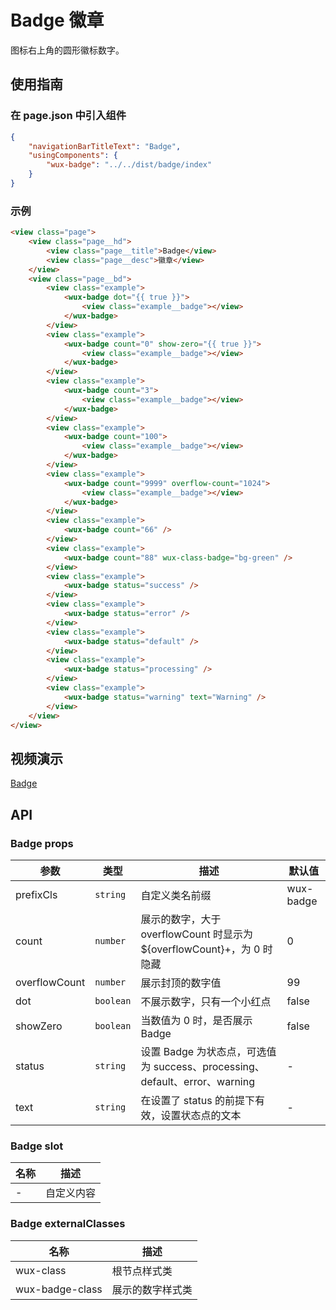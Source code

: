 # Badge 徽章

图标右上角的圆形徽标数字。

## 使用指南

### 在 page.json 中引入组件

```json
{
    "navigationBarTitleText": "Badge",
    "usingComponents": {
        "wux-badge": "../../dist/badge/index"
    }
}
```

### 示例

```html
<view class="page">
    <view class="page__hd">
        <view class="page__title">Badge</view>
        <view class="page__desc">徽章</view>
    </view>
    <view class="page__bd">
        <view class="example">
            <wux-badge dot="{{ true }}">
                <view class="example__badge"></view>
            </wux-badge>
        </view>
        <view class="example">
            <wux-badge count="0" show-zero="{{ true }}">
                <view class="example__badge"></view>
            </wux-badge>
        </view>
        <view class="example">
            <wux-badge count="3">
                <view class="example__badge"></view>
            </wux-badge>
        </view>
        <view class="example">
            <wux-badge count="100">
                <view class="example__badge"></view>
            </wux-badge>
        </view>
        <view class="example">
            <wux-badge count="9999" overflow-count="1024">
                <view class="example__badge"></view>
            </wux-badge>
        </view>
        <view class="example">
            <wux-badge count="66" />
        </view>
        <view class="example">
            <wux-badge count="88" wux-class-badge="bg-green" />
        </view>
        <view class="example">
            <wux-badge status="success" />
        </view>
        <view class="example">
            <wux-badge status="error" />
        </view>
        <view class="example">
            <wux-badge status="default" />
        </view>
        <view class="example">
            <wux-badge status="processing" />
        </view>
        <view class="example">
            <wux-badge status="warning" text="Warning" />
        </view>
    </view>
</view>
```

## 视频演示

[Badge](./_media/badge.mp4 ':include :type=iframe width=375px height=667px')

## API

### Badge props

| 参数 | 类型 | 描述 | 默认值 |
| --- | --- | --- | --- |
| prefixCls | <code>string</code> | 自定义类名前缀 | wux-badge |
| count | <code>number</code> | 展示的数字，大于 overflowCount 时显示为 ${overflowCount}+，为 0 时隐藏 | 0 |
| overflowCount | <code>number</code> | 展示封顶的数字值 | 99 |
| dot | <code>boolean</code> | 不展示数字，只有一个小红点 | false |
| showZero | <code>boolean</code> | 当数值为 0 时，是否展示 Badge | false |
| status | <code>string</code> | 设置 Badge 为状态点，可选值为 success、processing、default、error、warning | - |
| text | <code>string</code> | 在设置了 status 的前提下有效，设置状态点的文本 | - |

### Badge slot

| 名称 | 描述 |
| --- | --- |
| - | 自定义内容 |

### Badge externalClasses

| 名称 | 描述 |
| --- | --- |
| wux-class | 根节点样式类 |
| wux-badge-class | 展示的数字样式类 |